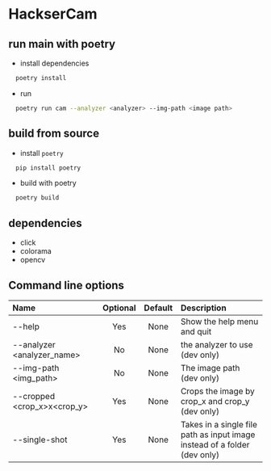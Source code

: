 # HackserCam

## run main with poetry
- install dependencies
```sh
  poetry install
```
- run
```sh
  poetry run cam --analyzer <analyzer> --img-path <image path>
```

## build from source
- install `poetry`
```sh
  pip install poetry
```
- build with poetry
```sh
  poetry build
```

## dependencies
- click
- colorama
- opencv

## Command line options

| Name                         | Optional | Default | Description  |
| :---                         |  :----:  | :----:  |         :--- |
| --help                       |   Yes    |  None   | Show the help menu and quit
| --analyzer <analyzer_name>   |   No     |  None   | the analyzer to use (dev only)
| --img-path <img_path>        |   No     |  None   | The image path (dev only)
| --cropped <crop_x>x<crop_y>  |   Yes    |  None   | Crops the image by crop_x and crop_y (dev only)
| --single-shot                |   Yes    |  None   | Takes in a single file path as input image instead of a folder (dev only)
